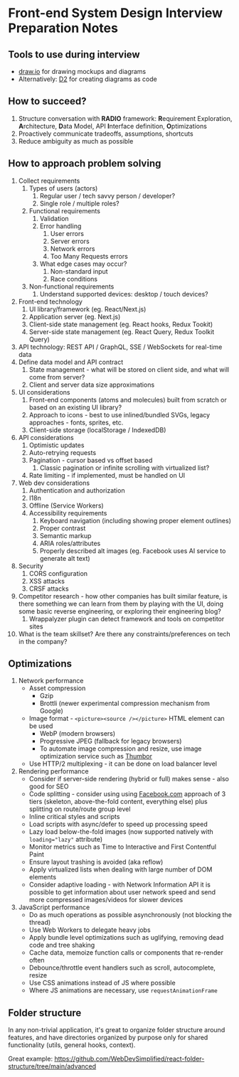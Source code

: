 # Front-end System Design Interview Preparation Notes

## Tools to use during interview

- [draw.io](https://app.diagrams.net/) for drawing mockups and diagrams
- Alternatively: [D2](https://play.d2lang.com/) for creating diagrams as code

## How to succeed?

1. Structure conversation with **RADIO** framework: **R**equirement Exploration, **A**rchitecture, **D**ata Model, API **I**nterface definition, **O**ptimizations
1. Proactively communicate tradeoffs, assumptions, shortcuts
1. Reduce ambiguity as much as possible

## How to approach problem solving

1. Collect requirements
    1. Types of users (actors)
        1. Regular user / tech savvy person / developer?
        1. Single role / multiple roles?
    1. Functional requirements
        1. Validation
        1. Error handling
            1. User errors
            1. Server errors
            1. Network errors
            1. Too Many Requests errors
        1. What edge cases may occur?
            1. Non-standard input
            1. Race conditions
    1. Non-functional requirements
        1. Understand supported devices: desktop / touch devices?
1. Front-end technology
    1. UI library/framework (eg. React/Next.js)
    1. Application server (eg. Next.js)
    1. Client-side state management (eg. React hooks, Redux Tookit)
    1. Server-side state management (eg. React Query, Redux Toolkit Query)
1. API technology: REST API / GraphQL, SSE / WebSockets for real-time data
1. Define data model and API contract
    1. State management - what will be stored on client side, and what will come from server?
    1. Client and server data size approximations
1. UI considerations
    1. Front-end components (atoms and molecules) built from scratch or based on an existing UI library?
    1. Approach to icons - best to use inlined/bundled SVGs, legacy approaches - fonts, sprites, etc.
    1. Client-side storage (localStorage / IndexedDB)
1. API considerations
    1. Optimistic updates
    1. Auto-retrying requests
    1. Pagination - cursor based vs offset based
        1. Classic pagination or infinite scrolling with virtualized list?
    1. Rate limiting - if implemented, must be handled on UI
1. Web dev considerations
    1. Authentication and authorization
    1. I18n
    1. Offline (Service Workers)
    1. Accessibility requirements
        1. Keyboard navigation (including showing proper element outlines)
        1. Proper contrast
        1. Semantic markup
        1. ARIA roles/attributes
        1. Properly described alt images (eg. Facebook uses AI service to generate alt text)
1. Security
    1. CORS configuration
    1. XSS attacks
    1. CRSF attacks
1. Competitor research - how other companies has built similar feature, is there something we can learn from them by playing with the UI, doing some basic reverse engineering, or exploring their engineering blog?
    1. Wrappalyzer plugin can detect framework and tools on competitor sites
1. What is the team skillset? Are there any constraints/preferences on tech in the company?

## Optimizations

1. Network performance
    - Asset compression
        - Gzip
        - Brottli (newer experimental compression mechanism from Google)
    - Image format - `<picture><source /></picture>` HTML element can be used
        - WebP (modern browsers)
        - Progressive JPEG (fallback for legacy browsers)
        - To automate image compression and resize, use image optimization service such as [Thumbor](https://www.thumbor.org/)
    - Use HTTP/2 multiplexing - it can be done on load balancer level
1. Rendering performance
    - Consider if server-side rendering (hybrid or full) makes sense - also good for SEO
    - Code splitting - consider using using [Facebook.com](http://Facebook.com) approach of 3 tiers (skeleton, above-the-fold content, everything else) plus splitting on route/route group level
    - Inline critical styles and scripts
    - Load scripts with async/defer to speed up processing speed
    - Lazy load below-the-fold images (now supported natively with `loading="lazy"` attribute)
    - Monitor metrics such as Time to Interactive and First Contentful Paint
    - Ensure layout trashing is avoided (aka reflow)
    - Apply virtualized lists when dealing with large number of DOM elements
    - Consider adaptive loading - with Network Information API it is possible to get information about user network speed and send more compressed images/videos for slower devices
1. JavaScript performance
    - Do as much operations as possible asynchronously (not blocking the thread)
    - Use Web Workers to delegate heavy jobs
    - Apply bundle level optimizations such as uglifying, removing dead code and tree shaking
    - Cache data, memoize function calls or components that re-render often
    - Debounce/throttle event handlers such as scroll, autocomplete, resize
    - Use CSS animations instead of JS where possible
    - Where JS animations are necessary, use `requestAnimationFrame`
    
## Folder structure

In any non-trivial application, it's great to organize folder structure around features, and have directories organized by purpose only for shared functionality (utils, general hooks, context). 

Great example: https://github.com/WebDevSimplified/react-folder-structure/tree/main/advanced
